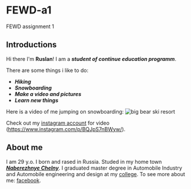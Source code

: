 # FEWD-a1
FEWD assignment 1
## Introductions ##
Hi there I'm **Ruslan**! I am a _**student of continue education programm**_.

There are some things i like to do:
* _**Hiking**_
* _**Snowboarding**_
* _**Make a video and pictures**_
* _**Learn new things**_


Here is a video of me jumping on snowboarding:
![big bear ski resort](https://www.instagram.com/p/BQJ05oFhpTh/?taken-by=samigullin2655)


Check out my [instagram account](https://www.instagram.com/samigullin2655/) for video (https://www.instagram.com/p/BQJpS7nBWyw/).
## About me ##
I am 29 y.o. I born and rased in Russia. Studed in my home town [_**Naberezhnye Chelny**_](https://en.wikipedia.org/wiki/Naberezhnye_Chelny). I graduated master degree in Automobile Industry and Automobile engineering and design at my [college](http://en.russia.edu.ru/vuz/1912/).
To see more about me: [facebook](https://www.facebook.com/ruslan.samigullin.330).
